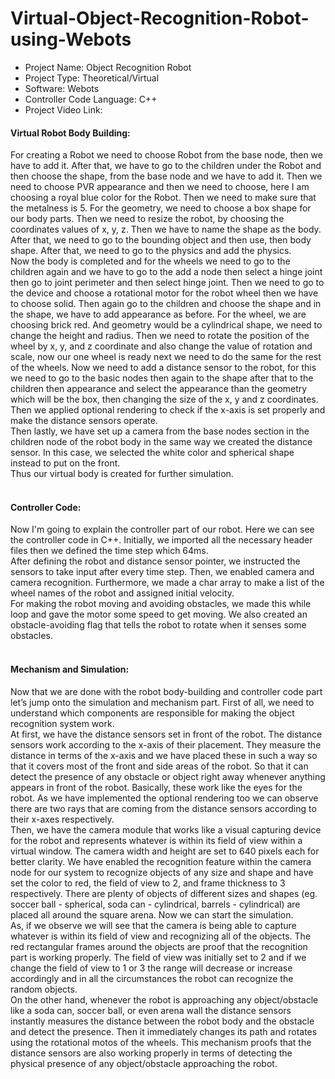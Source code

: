 # Virtual-Object-Recognition-Robot-using-Webots

<ul>
<li>Project Name: Object Recognition Robot </li>
<li>Project Type: Theoretical/Virtual </li>
<li>Software: Webots </li>
<li>Controller Code Language: C++ </li>
<li>Project Video Link: </li>
</ul>


<h4>Virtual Robot Body Building: </h4>
For creating a Robot we need to choose Robot from the base node, then we have to add it. After
that, we have to go to the children under the Robot and then choose the shape, from the base
node and we have to add it. Then we need to choose PVR appearance and then we need to
choose, here I am choosing a royal blue color for the Robot. Then we need to make sure that the
metalness is 5. For the geometry, we need to choose a box shape for our body parts. Then we
need to resize the robot, by choosing the coordinates values of x, y, z. Then we have to name the
shape as the body. After that, we need to go to the bounding object and then use, then body
shape. After that, we need to go to the physics and add the physics. <br> 
Now the body is completed and for the wheels we need to go to the children again and we have
to go to the add a node then select a hinge joint then go to joint perimeter and then select hinge
joint. Then we need to go to the device and choose a rotational motor for the robot wheel then we
have to choose solid. Then again go to the children and choose the shape and in the shape, we
have to add appearance as before. For the wheel, we are choosing brick red. And geometry
would be a cylindrical shape, we need to change the height and radius. Then we need to rotate
the position of the wheel by x, y, and z coordinate and also change the value of rotation and
scale, now our one wheel is ready next we need to do the same for the rest of the wheels.
Now we need to add a distance sensor to the robot, for this we need to go to the basic nodes then
again to the shape after that to the children then appearance and select the appearance than the
geometry which will be the box, then changing the size of the x, y and z coordinates. Then we
applied optional rendering to check if the x-axis is set properly and make the distance sensors
operate. <br> 
Then lastly, we have set up a camera from the base nodes section in the children node of the
robot body in the same way we created the distance sensor. In this case, we selected the white
color and spherical shape instead to put on the front. <br>
Thus our virtual body is created for further simulation. <br> <br>

<h4>Controller Code: </h4>
Now I'm going to explain the controller part of our robot. Here we can see the controller code in
C++. Initially, we imported all the necessary header files then we defined the time step which
64ms. <br>
After defining the robot and distance sensor pointer, we instructed the sensors to take input after
every time step. Then, we enabled camera and camera recognition.
Furthermore, we made a char array to make a list of the wheel names of the robot and assigned
initial velocity. <br>
For making the robot moving and avoiding obstacles, we made this while loop and gave the
motor some speed to get moving. We also created an obstacle-avoiding flag that tells the robot
to rotate when it senses some obstacles. <br> <br>

<h4>Mechanism and Simulation:</h4>
Now that we are done with the robot body-building and controller code part let’s jump onto the
simulation and mechanism part. First of all, we need to understand which components are
responsible for making the object recognition system work. <br> 
At first, we have the distance sensors set in front of the robot. The distance sensors work
according to the x-axis of their placement. They measure the distance in terms of the x-axis and
we have placed these in such a way so that it covers most of the front and side areas of the robot.
So that it can detect the presence of any obstacle or object right away whenever anything appears
in front of the robot. Basically, these work like the eyes for the robot. As we have implemented
the optional rendering too we can observe there are two rays that are coming from the distance
sensors according to their x-axes respectively. <br>
Then, we have the camera module that works like a visual capturing device for the robot and
represents whatever is within its field of view within a virtual window. The camera width and
height are set to 640 pixels each for better clarity. We have enabled the recognition feature within
the camera node for our system to recognize objects of any size and shape and have set the color
to red, the field of view to 2, and frame thickness to 3 respectively.
There are plenty of objects of different sizes and shapes (eg. soccer ball - spherical, soda can -
cylindrical, barrels - cylindrical) are placed all around the square arena. Now we can start the
simulation. <br> 
As, if we observe we will see that the camera is being able to capture whatever is within its field
of view and recognizing all of the objects. The red rectangular frames around the objects are
proof that the recognition part is working properly. The field of view was initially set to 2 and if
we change the field of view to 1 or 3 the range will decrease or increase accordingly and in all
the circumstances the robot can recognize the random objects. <br> 
On the other hand, whenever the robot is approaching any object/obstacle like a soda can, soccer
ball, or even arena wall the distance sensors instantly measures the distance between the robot
body and the obstacle and detect the presence. Then it immediately changes its path and rotates
using the rotational motos of the wheels. This mechanism proofs that the distance sensors are
also working properly in terms of detecting the physical presence of any object/obstacle
approaching the robot.
